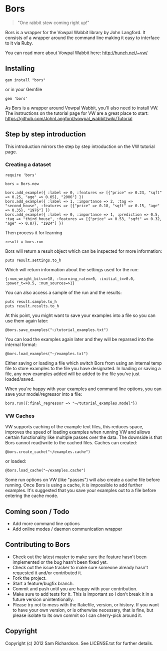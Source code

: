 # Bors

> "One rabbit stew coming right up!"

Bors is a wrapper for the Vowpal Wabbit library by John Langford. It consists of a wrapper around the command line making it easy to interface to it via Ruby.

You can read more about Vowpal Wabbit here: http://hunch.net/~vw/

## Installing

	gem install "bors"

or in your Gemfile

	gem 'bors'

As Bors is a wrapper around Vowpal Wabbit, you'll also need to install VW. The instructions on the tutorial page for VW are a great place to start: https://github.com/JohnLangford/vowpal_wabbit/wiki/Tutorial

## Step by step introduction

This introduction mirrors the step by step introduction on the VW tutorial page.

### Creating a dataset

	require 'bors'

	bors = Bors.new

	bors.add_example({ :label => 0, :features => [{"price" => 0.23, "sqft" => 0.25, "age" => 0.05}, "2006"] })
	bors.add_example({ :label => 1, :importance => 2, :tag => "second_house", :features => [{"price" => 0.18, "sqft" => 0.15, "age" => 0.35}, "1976"] })
	bors.add_example({ :label => 0, :importance => 1, :prediction => 0.5, :tag => "third_house", :features => [{"price" => 0.53, "sqft" => 0.32, "age" => 0.87}, "1924"] })

Then process it for learning

	result = bors.run

Bors will return a result object which can be inspected for more information:

	puts result.settings.to_h

Which will return information about the settings used for the run:

	{:num_weight_bits=>18, :learning_rate=>0, :initial_t=>0.0, :power_t=>0.5, :num_sources=>1}

You can also access a sample of the run and the results:

	puts result.sample.to_h
	puts result.results.to_h	

At this point, you might want to save your examples into a file so you can use them again later:

	@bors.save_examples("~/tutorial_examples.txt")

You can load the examples again later and they will be reparsed into the internal format:

	@bors.load_examples("~/examples.txt")

Either saving or loading a file which switch Bors from using an internal temp file to store examples to the file you have designated. In loading or saving a file, any new examples added will be added to the file you've just loaded/saved.

When you're happy with your examples and command line options, you can save your model/regressor into a file:

	bors.run({:final_regressor => "~/tutorial_examples.model"})

### VW Caches

VW supports caching of the example text files, this reduces space, improves the speed of loading examples when running VW and allows certain functionality like multiple passes over the data. The downside is that Bors cannot read/write to the cached files. Caches can created:

	@bors.create_cache("~/examples.cache")

or loaded:

	@bors.load_cache("~/examples.cache")

Some run options on VW (like "passes") will also create a cache file before running. Once Bors is using a cache, it is impossible to add further examples. It's suggested that you save your examples out to a file before entering the cache mode.

## Coming soon / Todo

* Add more command line options
* Add online modes / daemon communication wrapper 

## Contributing to Bors
 
* Check out the latest master to make sure the feature hasn't been implemented or the bug hasn't been fixed yet.
* Check out the issue tracker to make sure someone already hasn't requested it and/or contributed it.
* Fork the project.
* Start a feature/bugfix branch.
* Commit and push until you are happy with your contribution.
* Make sure to add tests for it. This is important so I don't break it in a future version unintentionally.
* Please try not to mess with the Rakefile, version, or history. If you want to have your own version, or is otherwise necessary, that is fine, but please isolate to its own commit so I can cherry-pick around it.

## Copyright

Copyright (c) 2012 Sam Richardson. See LICENSE.txt for
further details.